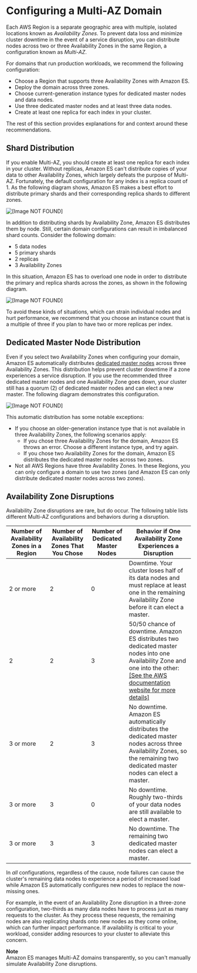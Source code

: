 # Configuring a Multi\-AZ Domain<a name="es-managedomains-multiaz"></a>

Each AWS Region is a separate geographic area with multiple, isolated locations known as *Availability Zones*\. To prevent data loss and minimize cluster downtime in the event of a service disruption, you can distribute nodes across two or three Availability Zones in the same Region, a configuration known as *Multi\-AZ*\.

For domains that run production workloads, we recommend the following configuration:
+ Choose a Region that supports three Availability Zones with Amazon ES\.
+ Deploy the domain across three zones\.
+ Choose current\-generation instance types for dedicated master nodes and data nodes\.
+ Use three dedicated master nodes and at least three data nodes\.
+ Create at least one replica for each index in your cluster\.

The rest of this section provides explanations for and context around these recommendations\.

## Shard Distribution<a name="es-managedomains-za-shards"></a>

If you enable Multi\-AZ, you should create at least one replica for each index in your cluster\. Without replicas, Amazon ES can't distribute copies of your data to other Availability Zones, which largely defeats the purpose of Multi\-AZ\. Fortunately, the default configuration for any index is a replica count of 1\. As the following diagram shows, Amazon ES makes a best effort to distribute primary shards and their corresponding replica shards to different zones\.

![\[Image NOT FOUND\]](http://docs.aws.amazon.com/elasticsearch-service/latest/developerguide/images/za-3-az.png)

In addition to distributing shards by Availability Zone, Amazon ES distributes them by node\. Still, certain domain configurations can result in imbalanced shard counts\. Consider the following domain:
+ 5 data nodes
+ 5 primary shards
+ 2 replicas
+ 3 Availability Zones

In this situation, Amazon ES has to overload one node in order to distribute the primary and replica shards across the zones, as shown in the following diagram\.

![\[Image NOT FOUND\]](http://docs.aws.amazon.com/elasticsearch-service/latest/developerguide/images/za-3-az-imbal.png)

To avoid these kinds of situations, which can strain individual nodes and hurt performance, we recommend that you choose an instance count that is a multiple of three if you plan to have two or more replicas per index\.

## Dedicated Master Node Distribution<a name="es-managedomains-za-dm"></a>

Even if you select two Availability Zones when configuring your domain, Amazon ES automatically distributes [dedicated master nodes](es-managedomains-dedicatedmasternodes.md) across three Availability Zones\. This distribution helps prevent cluster downtime if a zone experiences a service disruption\. If you use the recommended three dedicated master nodes and one Availability Zone goes down, your cluster still has a quorum \(2\) of dedicated master nodes and can elect a new master\. The following diagram demonstrates this configuration\.

![\[Image NOT FOUND\]](http://docs.aws.amazon.com/elasticsearch-service/latest/developerguide/images/za-2-az.png)

This automatic distribution has some notable exceptions:
+ If you choose an older\-generation instance type that is not available in three Availability Zones, the following scenarios apply:
  + If you chose three Availability Zones for the domain, Amazon ES throws an error\. Choose a different instance type, and try again\.
  + If you chose two Availability Zones for the domain, Amazon ES distributes the dedicated master nodes across two zones\.
+ Not all AWS Regions have three Availability Zones\. In these Regions, you can only configure a domain to use two zones \(and Amazon ES can only distribute dedicated master nodes across two zones\)\.

## Availability Zone Disruptions<a name="es-managedomains-za-summary"></a>

Availability Zone disruptions are rare, but do occur\. The following table lists different Multi\-AZ configurations and behaviors during a disruption\.


| Number of Availability Zones in a Region | Number of Availability Zones That You Chose | Number of Dedicated Master Nodes | Behavior if One Availability Zone Experiences a Disruption | 
| --- | --- | --- | --- | 
| 2 or more | 2 | 0 |  Downtime\. Your cluster loses half of its data nodes and must replace at least one in the remaining Availability Zone before it can elect a master\.  | 
| 2 | 2 | 3 |  50/50 chance of downtime\. Amazon ES distributes two dedicated master nodes into one Availability Zone and one into the other: [\[See the AWS documentation website for more details\]](http://docs.aws.amazon.com/elasticsearch-service/latest/developerguide/es-managedomains-multiaz.html)  | 
| 3 or more | 2 | 3 |  No downtime\. Amazon ES automatically distributes the dedicated master nodes across three Availability Zones, so the remaining two dedicated master nodes can elect a master\.  | 
| 3 or more | 3 | 0 |  No downtime\. Roughly two\-thirds of your data nodes are still available to elect a master\.  | 
| 3 or more | 3 | 3 |  No downtime\. The remaining two dedicated master nodes can elect a master\.  | 

In *all* configurations, regardless of the cause, node failures can cause the cluster's remaining data nodes to experience a period of increased load while Amazon ES automatically configures new nodes to replace the now\-missing ones\.

For example, in the event of an Availability Zone disruption in a three\-zone configuration, two\-thirds as many data nodes have to process just as many requests to the cluster\. As they process these requests, the remaining nodes are also replicating shards onto new nodes as they come online, which can further impact performance\. If availability is critical to your workload, consider adding resources to your cluster to alleviate this concern\.

**Note**  
Amazon ES manages Multi\-AZ domains transparently, so you can't manually simulate Availability Zone disruptions\.